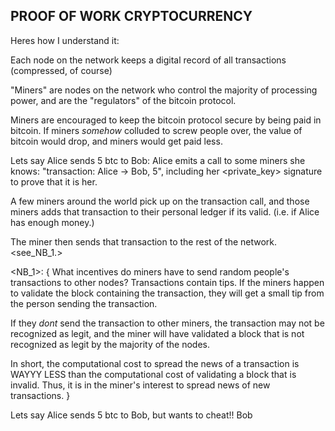 
## PROOF OF WORK CRYPTOCURRENCY

Heres how I understand it:


Each node on the network keeps a digital record of all transactions (compressed, of course)

"Miners" are nodes on the network who control the majority of processing power,
and are the "regulators" of the bitcoin protocol.

Miners are encouraged to keep the bitcoin protocol secure by being paid in bitcoin.
If miners *somehow* colluded to screw people over, the value of bitcoin would drop, and miners would get paid less.



Lets say Alice sends 5 btc to Bob:
   Alice emits a call to some miners she knows:   "transaction:   Alice -> Bob, 5",
   including her <private_key> signature to prove that it is her.

   A few miners around the world pick up on the transaction call, and those miners adds that
       transaction to their personal ledger if its valid.    (i.e. if Alice has enough money.) 

   The miner then sends that transaction to the rest of the network. <see_NB_1.>


<NB_1>:  {
What incentives do miners have to send random people's transactions to other nodes?
Transactions contain tips.
If the miners happen to validate the block containing the transaction, they
will get a small tip from the person sending the transaction.

If they *dont* send the transaction to other miners, the transaction may not be recognized as legit,
and the miner will have validated a block that is not recognized as legit by the majority of the nodes.

In short, the computational cost to spread the news of a transaction is WAYYY LESS than the computational
cost of validating a block that is invalid. Thus, it is in the miner's interest to spread news of new transactions.
}






Lets say Alice sends 5 btc to Bob, but wants to cheat!! 
  Bob


